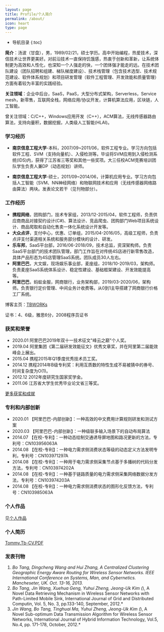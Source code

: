 ```yaml
---
layout: page
title: Profile/个人简介
permalink: /about/
icon: heart
type: page
---
```


* 导航目录
{:toc}

**简介**：汤波（甘盘），男，1989/02/21，硕士学历。高中开始编程，热爱技术，深信技术让世界更美好。对前沿技术一直保持饥饿感，热衷于创新和革新，让系统体制更为高效和人性化，也深知一个人强走的快，一个团体强才能走的远。在技术团队建设（团队招聘和组建、梯队梯度建设）、技术栈管理（包含技术选型、技术规范建设、软件体系规划）和项目研发管理（软件工程管理、开发效能和质量管理）方面有着较为丰富的实践经验。

**关注领域**：企业中后台，SaaS，PaaS，大型分布式架构，Serverless，Service mesh，新零售，互联网全栈，网络应用/协议开发，计算机算法应用，区块链，人工智能。

曾关注领域：C/C++，Windows应用开发（C++），ACM算法，无线传感器路由算法，支持向量积，数据挖掘，人类级人工智能(HLAI)。

### 学习经历
- **南京信息工程大学**-本科，2007/09~2011/06，软件工程专业。学习方向包括软件工程、SVM（支持向量机）、入侵检测等。毕设将SVM应用到入侵检测系统(IDS)内，获得了江苏省三等奖和其他一些奖项。大三任校ACM竞赛培训团队学生负责人兼DP（动态规划）讲师。

- **南京信息工程大学**-硕士，2011/09~2014/06，计算机应用专业。学习方向包括人工智能（SVM、NN神经网络）和物联网技术和应用（无线传感器网络路由算法）两块。发表论文若干（见刊物部分）。  


### 工作经历
- **携程网络**，团购部门，技术专家组，2013/12-2015/04，软件工程师，负责供应商商品对接契约设计(C#)、算法设计、竞品爬虫、团购部门Web项目系统设计、商品爬取和自动化售卖一体化系统设计开发等。
- **大众点评**，支付中心，优惠、订单组，2015/04-2016/05，高级工程师，负责点评支付渠道相关系统和服务部分模块的设计、研发。
- **乐车邦**，SaaS平台部，2016/06-2018/09，技术总监，资深架构师。负责SaaS平台部门的技术团队管理，部门工作旨在对传统4S店进行新零售改造，具体产品形态为4S店管理SaaS系统。团队成员30人左右。
- **阿里巴巴**，大文娱，现场娱乐事业部，麦座组，2018/10-2019/03，架构师。负责麦座SaaS系统体系设计、稳定性建设、基础框架建设、开发效能提高等。
- **阿里巴巴**，蚂蚁金服，网商银行，业务架构部，2019/03-2020/06，架构师。负责银行定价管理、中间业务计收费等。从0到1主导搭建了网商银行价格工厂系统。

博客主页：[TBWORKs](http://www.tbwork.org)

证书：4、6级，雅思6分，2008程序员证书

### 获奖和荣誉

* 2020.01 阿里巴巴2019年双十一技术征文"峰云之巅"个人奖。
* 2019.04 阿里集团《第二届研发效能征文》优秀文章奖，并在阿里第二届能效峰会上展出。
* 2015.04 携程2015年Q1季度优秀技术员工奖。
* 2014.12 携程2014年B级专利奖：利用互质数的特性生成不易被猜中的券号、时间复杂度为O(1)。
* 2012.12 2012年度研究生国家奖学金。
* 2011.06 江苏省大学生优秀毕业论文省三等奖。

[更多获奖和成就](/2007/09/01/prize-and-achievements)

### 专利和内部创新

* 2020.01 【阿里巴巴-内部创新】：一种高效的中文费用计算规则研发和测试方案
* 2020.03 【阿里巴巴-内部创新】：一种级联多输入场景下的自动布局算法
* 2014.07 【在校-专利】：一种动态绘制交通诱导屏地图和路况更新的方法，专利号：CN103956063A
* 2014.08 【在校-专利】：一种电力需求侧消费状态等级的动态定义方法发明专利，专利号：CN103971297A
* 2014.08 【在校-专利】：一种用于电力需求侧采集节点基于多播树的代码分发方法，专利号：CN103974202A
* 2014.08 【在校-专利】：一种基于链路质量的电力需求侧采集网络数据分发方法，专利号：CN103974203A
* 2014.08 【在校-专利】：一种电力需求侧消费状态的图形化反馈方法，专利号：CN103985063A

### 个人作品
见[个人作品](/artifacts)

### 个人简历 

[Tommy.Tb-CV.PDF](/document/Tommy's%20CV.pdf)

### 发表刊物
1. *Bo Tang, Dingcheng Wang and Hui Zhang, A Centralized Clustering Geographic Energy Aware Routing for Wireless Sensor Networks. IEEE International Conference on Systems, Man, and Cybernetics. Mancheseter, UK. Oct. 13-16, 2013.*
2. *Bo Tang, Jin Wang, Xuehua Geng, Yuhui Zheng, Jeong-Uk Kim (*), A Novel Data Retrieving Mechanism in Wireless Sensor Networks with Path-Limited Mobile Sink, International Journal of Grid and Distributed Computin, Vol. 5, No. 3, pp.133-140, September, 2012.*
3. *Jin Wang, Bo Tang, Tinghuai Ma, Yuhui Zheng, Jeong-Uk Kim (*), A Novel Sub-optimum Data Transmission Algorithm for Wireless Sensor Networks, International Journal of Hybrid Information Technology, Vol.5, No.4, pp. 171-178, October, 2012.*
